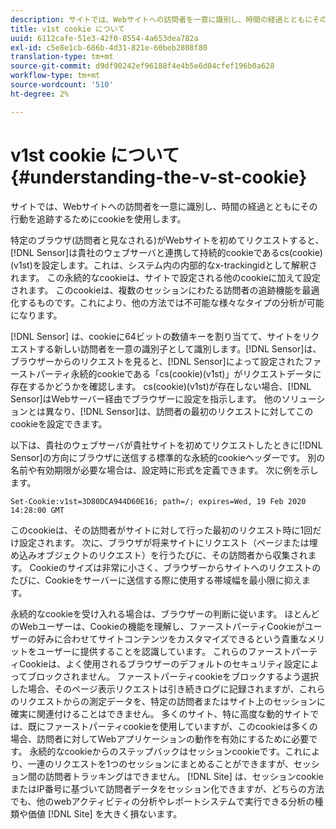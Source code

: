 ```yaml
---
description: サイトでは、Webサイトへの訪問者を一意に識別し、時間の経過とともにその行動を追跡するためにcookieを使用します。
title: v1st cookie について
uuid: 6112cafe-51e3-42f0-8554-4a653dea782a
exl-id: c5e8e1cb-686b-4d31-821e-60beb2808f80
translation-type: tm+mt
source-git-commit: d9df90242ef96188f4e4b5e6d04cfef196b0a628
workflow-type: tm+mt
source-wordcount: '510'
ht-degree: 2%

---
```


# v1st cookie について{#understanding-the-v-st-cookie}

サイトでは、Webサイトへの訪問者を一意に識別し、時間の経過とともにその行動を追跡するためにcookieを使用します。

特定のブラウザ(訪問者と見なされる)がWebサイトを初めてリクエストすると、[!DNL Sensor]は貴社のウェブサーバと連携して持続的cookieであるcs(cookie)(v1st)を設定します。これは、システム内の内部的なx-trackingidとして解釈されます。 この永続的なcookieは、サイトで設定される他のcookieに加えて設定されます。 このcookieは、複数のセッションにわたる訪問者の追跡機能を最適化するものです。これにより、他の方法では不可能な様々なタイプの分析が可能になります。

[!DNL Sensor] は、cookieに64ビットの数値キーを割り当てて、サイトをリクエストする新しい訪問者を一意の識別子として識別します。[!DNL Sensor]は、ブラウザーからのリクエストを見ると、[!DNL Sensor]によって設定されたファーストパーティ永続的cookieである「cs(cookie)(v1st)」がリクエストデータに存在するかどうかを確認します。 cs(cookie)(v1st)が存在しない場合、[!DNL Sensor]はWebサーバー経由でブラウザーに設定を指示します。 他のソリューションとは異なり、[!DNL Sensor]は、訪問者の最初のリクエストに対してこのcookieを設定できます。

以下は、貴社のウェブサーバが貴社サイトを初めてリクエストしたときに[!DNL Sensor]の方向にブラウザに送信する標準的な永続的cookieヘッダーです。 別の名前や有効期限が必要な場合は、設定時に形式を定義できます。 次に例を示します。

```
Set-Cookie:v1st=3D80DCA944D60E16; path=/; expires=Wed, 19 Feb 2020 14:28:00 GMT
```

このcookieは、その訪問者がサイトに対して行った最初のリクエスト時に1回だけ設定されます。 次に、ブラウザが将来サイトにリクエスト（ページまたは埋め込みオブジェクトのリクエスト）を行うたびに、その訪問者から収集されます。 Cookieのサイズは非常に小さく、ブラウザーからサイトへのリクエストのたびに、Cookieをサーバーに送信する際に使用する帯域幅を最小限に抑えます。

永続的なcookieを受け入れる場合は、ブラウザーの判断に従います。 ほとんどのWebユーザーは、Cookieの機能を理解し、ファーストパーティCookieがユーザーの好みに合わせてサイトコンテンツをカスタマイズできるという貴重なメリットをユーザーに提供することを認識しています。 これらのファーストパーティCookieは、よく使用されるブラウザーのデフォルトのセキュリティ設定によってブロックされません。 ファーストパーティcookieをブロックするよう選択した場合、そのページ表示リクエストは引き続きログに記録されますが、これらのリクエストからの測定データを、特定の訪問者またはサイト上のセッションに確実に関連付けることはできません。 多くのサイト、特に高度な動的サイトでは、既にファーストパーティcookieを使用していますが、このcookieは多くの場合、訪問者に対してWebアプリケーションの動作を有効にするために必要です。 永続的なcookieからのステップバックはセッションcookieです。これにより、一連のリクエストを1つのセッションにまとめることができますが、セッション間の訪問者トラッキングはできません。 [!DNL Site] は、セッションcookieまたはIP番号に基づいて訪問者データをセッション化できますが、どちらの方法でも、他のwebアクティビティの分析やレポートシステムで実行できる分析の種類や価値 [!DNL Site] を大きく損ないます。
